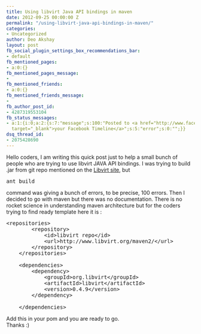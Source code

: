 ```yaml
---
title: Using libvirt Java API bindings in maven
date: 2012-09-25 00:00:00 Z
permalink: "/using-libvirt-java-api-bindings-in-maven/"
categories:
- Uncategorized
author: Deo Akshay
layout: post
fb_social_plugin_settings_box_recommendations_bar:
- default
fb_mentioned_pages:
- a:0:{}
fb_mentioned_pages_message:
- 
fb_mentioned_friends:
- a:0:{}
fb_mentioned_friends_message:
- 
fb_author_post_id:
- 4287319553104
fb_status_messages:
- a:1:{i:0;a:2:{s:7:"message";s:100:"Posted to <a href="http://www.facebook.com/4287319553104"
  target="_blank">your Facebook Timeline</a>";s:5:"error";s:0:"";}}
dsq_thread_id:
- 2075428690
---
```


Hello coders, I am writing this quick post just to help a small bunch of people who are trying to use libvirt JAVA API bindings. I was trying to build .jar from git repo mentioned on the [Libvirt site][1], but 

<pre>ant build</pre>

command was giving a bunch of errors, to be precise, 100 errors. Then I decided to go with maven but there was no documentation. There is no rocket science in understanding maven architecture but for the coders trying to find ready template here it is :

<pre>&lt;repositories>
        &lt;repository>
            &lt;id>libvirt repo&lt;/id>
            &lt;url>http://www.libvirt.org/maven2/&lt;/url>
        &lt;/repository>
    &lt;/repositories>

    &lt;dependencies>
        &lt;dependency>
            &lt;groupId>org.libvirt&lt;/groupId>
            &lt;artifactId>libvirt&lt;/artifactId>
            &lt;version>0.4.9&lt;/version>
        &lt;/dependency>

    &lt;/dependencies>
</pre>

Add this in your pom and you are ready to go.  
Thanks :)

 [1]: http://libvirt.org/java.html